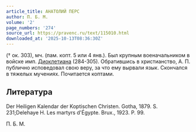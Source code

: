 ```yaml
---
article_title: АНАТОЛИЙ ПЕРС
author: П. Б. М.
volume: '2'
page_numbers: '274'
source_url: https://pravenc.ru/text/115010.html
downloaded_at: '2025-10-13T08:36:30Z'
---
```


(† ок. 303), мч. (пам. копт. 5 или 4 янв.). Был крупным военачальником в войске имп. [Диоклетиана](https://pravenc.ru/text/ДИОКЛЕТИАН.html) (284-305). Обратившись в христианство, А. П. публично исповедовал свою веру, за что ему вырвали язык. Скончался в тяжелых мучениях. Почитается коптами.

## Литература

Der Heiligen Kalendar der Koptischen Christen. Gotha, 1879. S. 231;Delehaye H. Les martyrs d'Égypte. Brux., 1923. P. 99.

П. Б. М.
